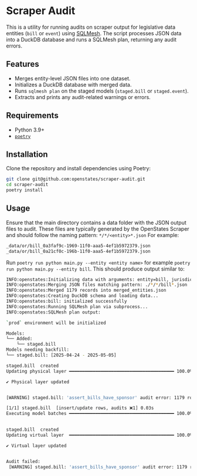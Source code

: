 # Scraper Audit

This is a utility for running audits on scraper output for legislative data entities (`bill` or `event`) using [SQLMesh](https://docs.sqlmesh.com/). The script processes JSON data into a DuckDB database and runs a SQLMesh plan, returning any audit errors.

## Features

- Merges entity-level JSON files into one dataset.
- Initializes a DuckDB database with merged data.
- Runs `sqlmesh plan` on the staged models (`staged.bill` or `staged.event`).
- Extracts and prints any audit-related warnings or errors.

## Requirements

- Python 3.9+
- [`poetry`](https://python-poetry.org/docs/#installation)

## Installation

Clone the repository and install dependencies using Poetry:

```bash
git clone git@github.com:openstates/scraper-audit.git
cd scraper-audit
poetry install
```

## Usage

Ensure that the main directory contains a data folder with the JSON output files to audit.
These files are typically generated by the OpenStates Scraper and should follow the naming pattern:
`*/*/<entity>*.json`
For example:

```bash
_data/or/bill_0a3faf9c-1969-11f0-aaa5-4ef1b5972379.json
_data/or/bill_0a21cf0c-196b-11f0-aaa5-4ef1b5972379.json
```

Run `poetry run python main.py --entity <entity name>` for example `poetry run python main.py --entity bill`. This should produce output similar to: 

```bash
INFO:openstates:Initializing data with arguments: entity=bill, jurisdiction=None
INFO:openstates:Merging JSON files matching pattern: ./*/*/bill*.json
INFO:openstates:Merged 1179 records into merged_entities.json
INFO:openstates:Creating DuckDB schema and loading data...
INFO:openstates:bill: initialized successfully
INFO:openstates:Running SQLMesh plan via subprocess...
INFO:openstates:SQLMesh plan output:

`prod` environment will be initialized

Models:
└── Added:
    └── staged.bill
Models needing backfill:
└── staged.bill: [2025-04-24 - 2025-05-05]

staged.bill  created
Updating physical layer ━━━━━━━━━━━━━━━━━━━━━━━━━━━━━━━━━━━━━━━━ 100.0% • 1/1 • 0:00:00

✔ Physical layer updated


[WARNING] staged.bill: 'assert_bills_have_sponsor' audit error: 1179 rows failed. Learn more in logs: ~/scraper-audit/logs/sqlmesh_2025_05_06_20_58_30.log

[1/1] staged.bill  [insert/update rows, audits ❌1] 0.03s   
Executing model batches ━━━━━━━━━━━━━━━━━━━━━━━━━━━━━━━━━━━━━━━━ 100.0% • 1/1 • 0:00:00                                                                                                                                                                                                                          
                                                                                                                                                                                                                                                                                                                 ✔ Model batches executed

staged.bill  created
Updating virtual layer  ━━━━━━━━━━━━━━━━━━━━━━━━━━━━━━━━━━━━━━━━ 100.0% • 1/1 • 0:00:00

✔ Virtual layer updated


Audit failed:
 [WARNING] staged.bill: 'assert_bills_have_sponsor' audit error: 1179 rows failed. Learn more in logs: ~/scraper-audit/logs/sqlmesh_2025_05_06_20_58_30.log
```